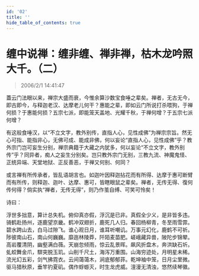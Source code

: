 ```yaml
---
id: '02'
title: ''
hide_table_of_contents: true
---
```


# 缠中说禅：缠非缠、禅非禅，枯木龙吟照大千。（二）

> 2006/2/1 14:41:47

蓋云门法眼以来，禅宗大盛而衰，今惟余算沙数宝食唾之辈矣。禅者，无古无今，即古即今，与释迦老汉、达摩老儿何干？惠能之辈，即如云门所说打杀喂狗，于禅何损？于惠能何损？五宗七派，即能笼天盖地、光耀千秋，于禅何增？于五宗七派何增？

有这般食唾汉，以“不立文字，教外别传，直指人心，见性成佛”为禅宗宗旨。然无心可指、能指非心，无佛可成、能成非佛，何以妄论“直指人心，见性成佛”乎？教外宗门岂可妄生分别，禅宗典籍于大藏之内犹多，何以妄论“不立文字，教外别传”乎？同异者，痴人之妄生分别矣。岂只教外宗门无别，三教九流、神魔鬼怪、正统异端、天堂地狱、正反善恶，于禅又何别、何同？

或言禅有所传承者，皆乱语胡言也。如迦叶因释迦拈花而有所得、达摩于惠可断臂而有所传，则释迦、迦叶、达摩、惠可，皆瞎眼鼠之辈矣。禅者，无传无得、復何传何得？倘实执“禅者，无传无得”，则乃作茧自缚、可笑可怜矣！

诗曰：

浮世多拙意，算计总失机。俯仰真亦假，浮沉是已非。真假全少义，是非皆多违。<br/>
骑鹤赴扬州，逐鹿望京畿。鹤冲双翅折，鹿死几人归。春回杨柳青，冬至雨雪霏。<br/>
碧水跨山去，白马过隙飞。谁心观日月，谁耳听嘲讥。万事元幻化，鹿鹤不可祈。<br/>
陟彼南山石，南山何巍巍。靡迤林陵莽，阡陌麦苗肥。嵯峨藏异兽，陂陀步锦翚。<br/>
高岩覆清阴，幽壑满白薇。天崩忽倾雨，惊云乱景晖。飙风折盘木，奔洪缺石圻。<br/>
虬蛟舞金爪，駻突脱玉玑。山削千尺土，海泻万重围。山海穷迹处，月明星未稀。<br/>
流光幻五彩，剑气拂霓衣。云间蔼蔼木，涧底郁郁菲。乾坤袖中笼，日月尘里微。<br/>
驱马猎秋原，垂竿钓夏矶。偶作蜉蝣灭，时生龙虎威。澶漫无清浊，悠然续琴徽。